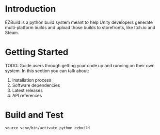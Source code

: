 # Introduction 
EZBuild is a python build system meant to help Unity developers generate multi-platform builds and upload those builds to 
storefronts, like Itch.io and Steam.

# Getting Started
TODO: Guide users through getting your code up and running on their own system. In this section you can talk about:
1.	Installation process
2.	Software dependencies
3.	Latest releases
4.	API references

# Build and Test
``source venv/bin/activate
python ezbuild
`` 